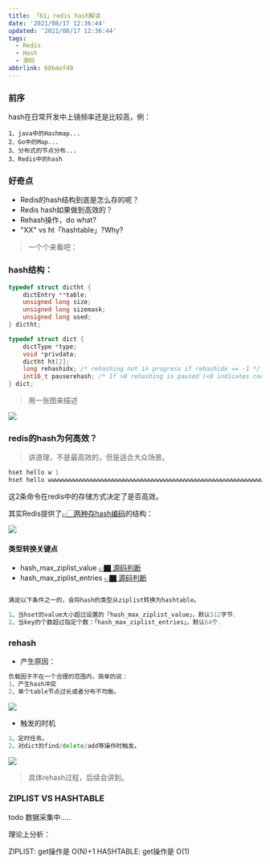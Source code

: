 ```yaml
---
title: 「61」redis hash解读
date: '2021/08/17 12:36:44'
updated: '2021/08/17 12:36:44'
tags:
  - Redis
  - Hash
  - 源码
abbrlink: 68b4ef49
---
```


### 前序

hash在日常开发中上镜频率还是比较高，例：

```
1、java中的Hashmap...
2、Go中的Map...
3、分布式的节点分布...
3、Redis中的hash
```

### 好奇点

* Redis的hash结构到底是怎么存的呢？
* Redis hash如果做到高效的？
* Rehash操作，do what?
* "XX" vs ht「hashtable」?Why?

<!--more-->

>一个个来看吧：

### hash结构：

```c++
typedef struct dictht {
    dictEntry **table;
    unsigned long size;
    unsigned long sizemask;
    unsigned long used;
} dictht;

typedef struct dict {
    dictType *type;
    void *privdata;
    dictht ht[2];
    long rehashidx; /* rehashing not in progress if rehashidx == -1 */
    int16_t pauserehash; /* If >0 rehashing is paused (<0 indicates coding error) */
} dict;
```

>用一张图来描述

![](https://raw.githubusercontent.com/crab21/Images/master/clipboard_20210817_094456.png)

### redis的hash为何高效？

>讲道理，不是最高效的，但是适合大众场景。

```go
hset hello w 1
hset hello wwwwwwwwwwwwwwwwwwwwwwwwwwwwwwwwwwwwwwwwwwwwwwwwwwwwwwwwwwwwwwwwwwwwwwwwwwww 1
```

这2条命令在redis中的存储方式决定了是否高效。

其实Redis提供了[👉🏻两种存hash编码](https://github.com/redis/redis/blob/6.2/src/server.h#L701)的结构：

![](https://raw.githubusercontent.com/crab21/Images/master/clipboard_20210817_095231.png)

#### 类型转换关键点

* hash_max_ziplist_value [👉🏿 源码判断](https://github.com/redis/redis/blob/6.2/src/t_hash.c#L47)
* hash_max_ziplist_entries [👉🏿 源码判断](https://github.com/redis/redis/blob/6.2/src/t_hash.c#L235)

```go

满足以下条件之一的，会将hash的类型从ziplist转换为hashtable。

1、当hset的value大小超过设置的「hash_max_ziplist_value」，默认512字节. 
2、当key的个数超过指定个数：「hash_max_ziplist_entries」，默认64个.
```



### rehash

* 产生原因：

```go
负载因子不在一个合理的范围内，简单的说：
1、产生hash冲突
2、单个table节点过长或者分布不均衡。
```

![](https://raw.githubusercontent.com/crab21/Images/master/clipboard_20210817_104655.png)


* 触发的时机

```go
1、定时任务。
2、对dict的find/delete/add等操作时触发。
```

![](https://raw.githubusercontent.com/crab21/Images/master/clipboard_20210817_115402.png)
>具体rehash过程，后续会讲到。

### ZIPLIST VS HASHTABLE

todo 数据采集中.....

理论上分析：

ZIPLIST:   get操作是 O(N)+1
HASHTABLE: get操作是 O(1)